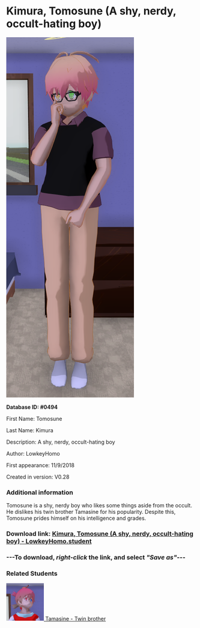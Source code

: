 # Kimura, Tomosune (A shy, nerdy, occult-hating boy)

<img src="../../Files/Images/Kimura, Tomosune (A shy, nerdy, occult-hating boy).png" title="Kimura, Tomosune (A shy, nerdy, occult-hating boy) - LowkeyHomo">

**Database ID: #0494**

First Name: Tomosune

Last Name: Kimura

Description: A shy, nerdy, occult-hating boy

Author: LowkeyHomo

First appearance: 11/9/2018

Created in version: V0.28

### Additional information

Tomosune is a shy, nerdy boy who likes some things aside from the occult. He dislikes his twin brother Tamasine for his popularity. Despite this, Tomosune prides himself on his intelligence and grades.

### Download link: <a href="https://raw.githubusercontent.com/Arbiter1223/Daigaku-Gurashi-Custom-Students/master/Files/Student%20Files/Kimura%2C%20Tomosune%20(A%20shy%2C%20nerdy%2C%20occult-hating%20boy)%20-%20LowkeyHomo.student">Kimura, Tomosune (A shy, nerdy, occult-hating boy) - LowkeyHomo.student</a>

### ---**To download, _right-click_ the link, and select _"Save as"_**---

### Related Students

<a href="Kimura, Tamasine (A sweet, girly, book-hating boy).md"><img src="../../Files/Thumbs/Kimura, Tamasine (A sweet, girly, book-hating boy).png" height="100" width="100" title="Kimura, Tamasine (A sweet, girly, book-hating boy) - LowkeyHomo, V1.00"></a><a href="Kimura, Tamasine (A sweet, girly, book-hating boy).md"> Tamasine - Twin brother</a>

